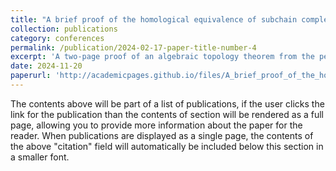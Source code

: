 ```yaml
---
title: "A brief proof of the homological equivalence of subchain complexes"
collection: publications
category: conferences
permalink: /publication/2024-02-17-paper-title-number-4
excerpt: 'A two-page proof of an algebraic topology theorem from the perspective from homotopy algebra.'
date: 2024-11-20
paperurl: 'http://academicpages.github.io/files/A_brief_proof_of_the_homological_equivalence_of_subchain_complexes.pdf'
---
```


The contents above will be part of a list of publications, if the user clicks the link for the publication than the contents of section will be rendered as a full page, allowing you to provide more information about the paper for the reader. When publications are displayed as a single page, the contents of the above "citation" field will automatically be included below this section in a smaller font.
